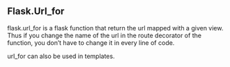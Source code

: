 ## Flask.Url_for
flask.url_for is a flask function that return the url mapped with a given view. Thus if you change the name of the url in the route decorator of the function, you don’t have to change it in every line of code.

url_for can also be used in templates.
